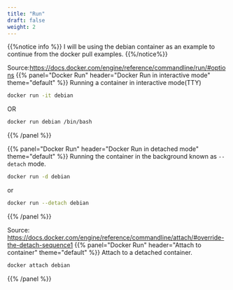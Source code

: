 ```yaml
---
title: "Run"
draft: false
weight: 2
---
```


{{%notice info %}}
I will be using the debian container as an example to continue from the docker pull examples.
{{%/notice%}}

Source:https://docs.docker.com/engine/reference/commandline/run/#options
{{% panel="Docker Run" header="Docker Run in interactive mode" theme="default" %}}
Running a container in interactive mode(TTY) 
```bash
docker run -it debian
```
OR
```bash
docker run debian /bin/bash
```
{{% /panel %}}

{{% panel="Docker Run" header="Docker Run in detached mode" theme="default" %}} 
Running the container in the background known as ```--detach``` mode. 
```bash
docker run -d debian
```
or 
```bash
docker run --detach debian
```
{{% /panel %}}

Source: https://docs.docker.com/engine/reference/commandline/attach/#override-the-detach-sequence1
{{% panel="Docker Run" header="Attach to container" theme="default" %}} 
Attach to a detached container. 
```bash
docker attach debian
```
{{% /panel %}}


